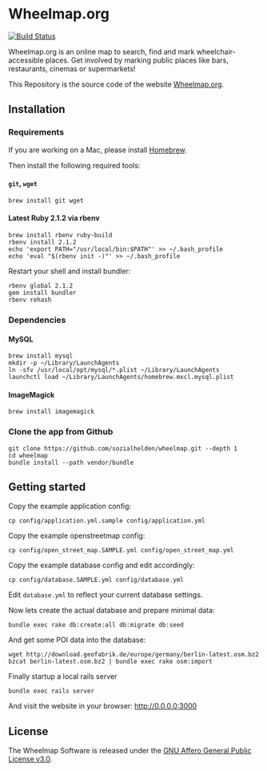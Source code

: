 # Wheelmap.org

[![Build Status](https://travis-ci.org/sozialhelden/wheelmap.svg?branch=master)](https://travis-ci.org/sozialhelden/wheelmap)

Wheelmap.org is an online map to search, find and mark wheelchair-accessible places. Get involved by marking public places like bars, restaurants, cinemas or supermarkets!

This Repository is the source code of the website [Wheelmap.org](http://wheelmap.org/).

## Installation

### Requirements

If you are working on a Mac, please install [Homebrew](http://brew.sh/).

Then install the following required tools:

#### `git`, `wget`

    brew install git wget

#### Latest Ruby 2.1.2 via rbenv

    brew install rbenv ruby-build
    rbenv install 2.1.2
    echo 'export PATH="/usr/local/bin:$PATH"' >> ~/.bash_profile
    echo 'eval "$(rbenv init -)"' >> ~/.bash_profile

Restart your shell and install bundler:

    rbenv global 2.1.2
    gem install bundler
    rbenv rehash

### Dependencies

#### MySQL

    brew install mysql
    mkdir -p ~/Library/LaunchAgents
    ln -sfv /usr/local/opt/mysql/*.plist ~/Library/LaunchAgents
    launchctl load ~/Library/LaunchAgents/homebrew.mxcl.mysql.plist

#### ImageMagick

    brew install imagemagick

### Clone the app from Github

    git clone https://github.com/sozialhelden/wheelmap.git --depth 1
    cd wheelmap
    bundle install --path vendor/bundle

## Getting started

Copy the example application config:

    cp config/application.yml.sample config/application.yml

Copy the example openstreetmap config:

    cp config/open_street_map.SAMPLE.yml config/open_street_map.yml

Copy the example database config and edit accordingly:

    cp config/database.SAMPLE.yml config/database.yml

Edit `database.yml` to reflect your current database settings.

Now lets create the actual database and prepare minimal data:

    bundle exec rake db:create:all db:migrate db:seed

And get some POI data into the database:

    wget http://download.geofabrik.de/europe/germany/berlin-latest.osm.bz2
    bzcat berlin-latest.osm.bz2 | bundle exec rake osm:import

Finally startup a local rails server

    bundle exec rails server

And visit the website in your browser: http://0.0.0.0:3000

## License

The Wheelmap Software is released under the [GNU Affero General Public License v3.0](/LICENSE).